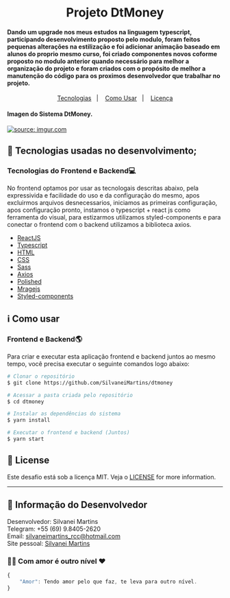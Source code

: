 <h1 align="center">
    Projeto DtMoney 
</h1>

<h4 align="left">
Dando um upgrade nos meus estudos na linguagem typescript, participando desenvolvimento proposto pelo modulo, foram feitos pequenas alterações na estilização e foi adicionar animação baseado em alunos do proprio mesmo curso, foi criado componentes novos coforme proposto no modulo anterior quando necessário para melhor a organização do projeto e foram criados com o propósito de melhor a manutenção do código para os proximos desenvolvedor que trabalhar no projeto.
</h4>

<p align="center">
  <a href="#rocket-tecnologias">Tecnologias</a>&nbsp;&nbsp;&nbsp;|&nbsp;&nbsp;&nbsp;
  <a href="#information_source-como-usar">Como Usar</a>&nbsp;&nbsp;&nbsp;|&nbsp;&nbsp;&nbsp;
  <a href="#memo-license">Licença</a>
</p>

<h4 align="left">
  Imagen do Sistema DtMoney.
</h4>

<a href="https://imgur.com/VS9MFdC"><img src="https://i.imgur.com/VS9MFdC.png" title="source: imgur.com" /></a>

## :rocket: Tecnologias usadas no desenvolvimento;

### Tecnologias do Frontend e Backend:computer:
No frontend optamos por usar as tecnologais descritas abaixo, pela expressivida e facilidade do uso e da configuração do mesmo, apos excluirmos arquivos desnecessarios, iniciamos as primeiras configuração, apos configuração pronto, instamos o typescript + react js como ferramenta do visual, para estizarmos utilizamos styled-components e para conectar o frontend com o backend utilizamos a biblioteca axios.

-  [ReactJS](https://reactjs.org/)
-  [Typescript](https://www.typescriptlang.org/)
-  [HTML](https://developer.mozilla.org/pt-BR/docs/Web/HTML)
-  [CSS](https://developer.mozilla.org/pt-BR/docs/Web/CSS/)
-  [Sass](https://sass-lang.com/)
-  [Axios](https://github.com/axios/axios)
-  [Polished](https://github.com/styled-components/polished)
-  [Mragejs](https://github.com/miragejs/miragejs)
-  [Styled-components](https://styled-components.com/)

## :information_source: Como usar

### Frontend e Backend:earth_americas:
Para criar e executar esta aplicação frontend e backend juntos ao mesmo tempo, você precisa executar o seguinte comandos logo abaixo:

```bash
# Clonar o repositório
$ git clone https://github.com/SilvaneiMartins/dtmoney

# Acessar a pasta criada pelo repositório
$ cd dtmoney

# Instalar as dependências do sistema
$ yarn install

# Executar o frontend e backend (Juntos)
$ yarn start
```

## :memo: License
Este desafio está sob a licença MIT. Veja o [LICENSE](https://github.com/SilvaneiMartins/dtmoney/blob/master/LICENSE) for more information.

---

## 👩 Informação do Desenvolvedor
Desenvolvedor: Silvanei Martins<br>
Telegram: +55 (69) 9.8405-2620 <br>
Email: silvaneimartins_rcc@hotmail.com<br>
Site pessoal: <a href="https://silvaneimartins.com.br/">Silvanei Martins</a><br>

### 🤜🤛 Com amor é outro nível ❤
```js
{
    "Amor": Tendo amor pelo que faz, te leva para outro nível.
}
```

